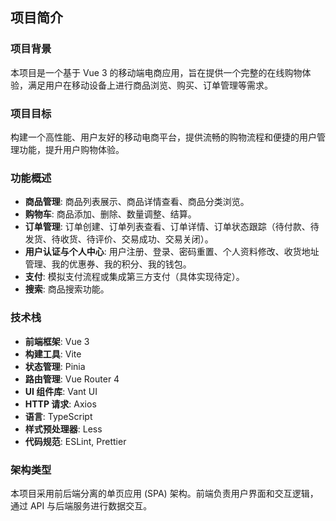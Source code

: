 ## 项目简介

### 项目背景

本项目是一个基于 Vue 3 的移动端电商应用，旨在提供一个完整的在线购物体验，满足用户在移动设备上进行商品浏览、购买、订单管理等需求。

### 项目目标

构建一个高性能、用户友好的移动电商平台，提供流畅的购物流程和便捷的用户管理功能，提升用户购物体验。

### 功能概述

-   **商品管理**: 商品列表展示、商品详情查看、商品分类浏览。
-   **购物车**: 商品添加、删除、数量调整、结算。
-   **订单管理**: 订单创建、订单列表查看、订单详情、订单状态跟踪（待付款、待发货、待收货、待评价、交易成功、交易关闭）。
-   **用户认证与个人中心**: 用户注册、登录、密码重置、个人资料修改、收货地址管理、我的优惠券、我的积分、我的钱包。
-   **支付**: 模拟支付流程或集成第三方支付（具体实现待定）。
-   **搜索**: 商品搜索功能。

### 技术栈

-   **前端框架**: Vue 3
-   **构建工具**: Vite
-   **状态管理**: Pinia
-   **路由管理**: Vue Router 4
-   **UI 组件库**: Vant UI
-   **HTTP 请求**: Axios
-   **语言**: TypeScript
-   **样式预处理器**: Less
-   **代码规范**: ESLint, Prettier

### 架构类型

本项目采用前后端分离的单页应用 (SPA) 架构。前端负责用户界面和交互逻辑，通过 API 与后端服务进行数据交互。